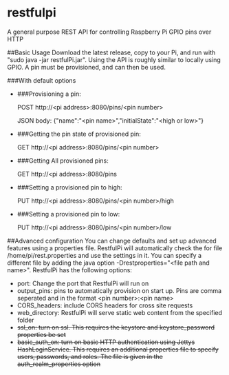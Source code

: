 # restfulpi
A general purpose REST API for controlling Raspberry Pi GPIO pins over HTTP

##Basic Usage
Download the latest release, copy to your Pi, and run with "sudo java -jar restfulPi.jar". Using the API is roughly similar to locally using GPIO. A pin must be provisioned, and can then be used.

###With default options

* ###Provisioning a pin:
  
    POST http://\<pi address\>:8080/pins/\<pin number\>
    
    JSON body: {"name":"\<pin name\>","initialState":"\<high or low\>"}
  
* ###Getting the pin state of provisioned pin:

    GET http://\<pi address\>:8080/pins/\<pin number\>
  
* ###Getting All provisioned pins:

    GET http://\<pi address\>:8080/pins
  
* ###Setting a provisioned pin to high:

    PUT http://\<pi address\>:8080/pins/\<pin number\>/high
  
* ###Setting a provisioned pin to low:

    PUT http://\<pi address\>:8080/pins/\<pin number\>/low
    
##Advanced configuration
You can change defaults and set up advanced features using a properties file. RestfulPi will automatically check the for file /home/pi/rest.properties and use the settings in it. You can specify a different file by adding the java option -Drestproperties="\<file path and name\>". RestfulPi has the following options:
* port: Change the port that RestfulPi will run on
* output_pins: pins to automatically provision on start up. Pins are comma seperated and in the format \<pin number\>:\<pin name\>
* CORS_headers: include CORS headers for cross site requests
* web_directory: RestfulPi will serve static web content from the specified folder
* ~~ssl_on: turn on ssl. This requires the keystore and keystore_password properties be set~~
* ~~basic_auth_on: turn on basic HTTP authentication using Jettys HashLoginService. This requires an additional properties file to specify users, passwords, and roles. The file is given in the auth_realm_properties option~~
